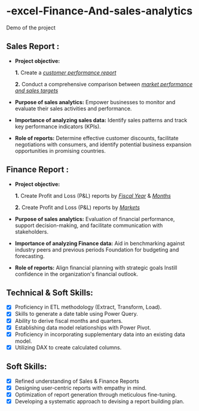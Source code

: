# -excel-Finance-And-sales-analytics
Demo of the project
## Sales Report :


- **Project objective:** 

    **1.** Create a _[customer performance report](https://github.com/Seethalakshmipp/-excel-Finance-And-sales-analytics/blob/main/Customer%20Performance%20Report.pdf)_ 

    **2.** Conduct a comprehensive comparison between _[market performance and sales targets](https://github.com/Seethalakshmipp/-excel-Finance-And-sales-analytics/blob/main/Market%20Performance%20vs%20Target%20Report.pdf)_

- **Purpose of sales analytics:** Empower businesses to monitor and evaluate their sales activities and performance.

- **Importance of analyzing sales data:** Identify sales patterns and track key performance indicators (KPIs).

- **Role of reports:** Determine effective customer discounts, facilitate negotiations with consumers, and identify potential business expansion opportunities in promising countries.


## Finance Report :

- **Project objective:** 

    **1.** Create Profit and Loss (P&L) reports by _[Fiscal Year](https://github.com/Seethalakshmipp/-excel-Finance-And-sales-analytics/blob/main/P%26L%20Statement%20by%20Fiscal%20Year.pdf)_ & _[Months](https://github.com/Seethalakshmipp/-excel-Finance-And-sales-analytics/blob/main/P%26L%20Statement%20by%20Months.pdf)_ 

   **2.** Create Profit and Loss (P&L) reports by _[Markets](https://github.com/Seethalakshmipp/-excel-Finance-And-sales-analytics/blob/main/P%26L%20Statement%20by%20Markets.pdf)_

- **Purpose of sales analytics:** Evaluation of financial performance, support decision-making, and facilitate communication with stakeholders.

- **Importance of analyzing Finance data:** Aid in benchmarking against industry peers and previous periods Foundation for budgeting and forecasting.

- **Role of reports:** Align financial planning with strategic goals Instill confidence in the organization's financial outlook.


## Technical & Soft Skills:
- [x]	Proficiency in ETL methodology (Extract, Transform, Load).
- [x]	Skills to generate a date table using Power Query.
- [x]	Ability to derive fiscal months and quarters.
- [x]	Establishing data model relationships with Power Pivot.
- [x]	Proficiency in incorporating supplementary data into an existing data model.
- [x]	Utilizing DAX to create calculated columns.

## Soft Skills:
- [x]	Refined understanding of Sales & Finance Reports
- [x]	Designing user-centric reports with empathy in mind.
- [x]	Optimization of report generation through meticulous fine-tuning.
- [x]	Developing a systematic approach to devising a report building plan.
